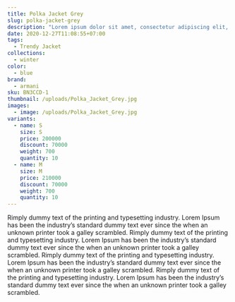 ```yaml
---
title: Polka Jacket Grey
slug: polka-jacket-grey
description: "Lorem ipsum dolor sit amet, consectetur adipiscing elit, sed do eiusmod tempor incididunt ut labore et dolore magna aliqua. Mattis aliquam faucibus purus in massa tempor nec. Nunc non blandit massa enim nec dui nunc mattis enim. Aliquam sem et tortor consequat id porta nibh. Eget nullam non nisi est sit amet facilisis. Elit pellentesque habitant morbi tristique senectus et netus et malesuada. Porta nibh venenatis cras sed. Nunc id cursus metus aliquam eleifend."
date: 2020-12-27T11:08:55+07:00
tags:
  - Trendy Jacket
collections:
  - winter
color:
  - blue
brand:
  - armani
sku: BN3CCD-1
thumbnail: /uploads/Polka_Jacket_Grey.jpg
images:
  - image: /uploads/Polka_Jacket_Grey.jpg
variants:
  - name: S
    size: S
    price: 200000
    discount: 70000
    weight: 700
    quantity: 10
  - name: M
    size: M
    price: 210000
    discount: 70000
    weight: 700
    quantity: 10
---
```


Rimply dummy text of the printing and typesetting industry. Lorem Ipsum has been the industry’s standard dummy text ever since the when an unknown printer took a galley scrambled. Rimply dummy text of the printing and typesetting industry. Lorem Ipsum has been the industry’s standard dummy text ever since the when an unknown printer took a galley scrambled. Rimply dummy text of the printing and typesetting industry. Lorem Ipsum has been the industry’s standard dummy text ever since the when an unknown printer took a galley scrambled. Rimply dummy text of the printing and typesetting industry. Lorem Ipsum has been the industry’s standard dummy text ever since the when an unknown printer took a galley scrambled.
